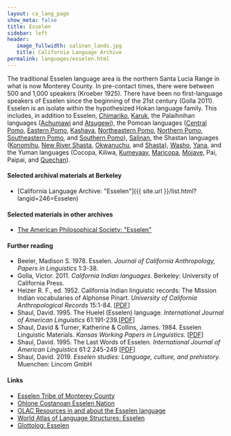 ```yaml
---
layout: ca_lang_page
show_meta: false
title: Esselen
sidebar: left
header:
   image_fullwidth: salinan_lands.jpg
   title: California Language Archive
permalink: languages/esselen.html
---
```


The traditional Esselen language area is the northern Santa Lucia Range in what is now Monterey County. In pre-contact times, there were between 500 and 1,000 speakers (Kroeber 1925). There have been no first-language speakers of Esselen since the beginning of the 21st century (Golla 2011). Esselen is an isolate within the hypothesized Hokan language family. This includes, in addition to Esselen, [Chimariko](chimariko.html), [Karuk](karuk.html), the Palaihnihan languages ([Achumawi](achumawi.html) and [Atsugewi](atsugewi.html)), the Pomoan languages ([Central Pomo](central-pomo.html), [Eastern Pomo](eastern-pomo.html), [Kashaya](kashaya.html), [Northeastern Pomo](northeastern-pomo.html), [Northern Pomo](northern-pomo.html), [Southeastern Pomo](southeastern-pomo.html), and [Southern Pomo](southern-pomo.html)), [Salinan](salinan.html), the Shastan languages ([Konomihu](konomihu.html), [New River Shasta](new-river-shasta.html), [Okwanuchu](okwanuchu.html), and [Shasta](shasta.html)), [Washo](washo.html), [Yana](yana.html), and the Yuman languages (Cocopa, Kiliwa, [Kumeyaay](kumeyaay.html), [Maricopa](maricopa.html), [Mojave](mojave.html), Pai, Paipai, and [Quechan](quechan.html)).

#### Selected archival materials at Berkeley

* [California Language Archive: "Esselen"]({{ site.url }}/list.html?langid=246=Esselen)

#### Selected materials in other archives

* [The American Philosophical Society: "Esselen"](https://indigenousguide.amphilsoc.org/search?f%5B0%5D=guide_language_content_title%3AEsselen)

#### Further reading

* Beeler, Madison S. 1978. Esselen. *Journal of California Anthropology, Papers in Linguistics* 1:3-38.
* Golla, Victor. 2011. *California Indian languages.* Berkeley: University of California Press.
* Heizer R. F., ed. 1952. California Indian linguistic records: The Mission Indian vocabularies of Alphonse Pinart. *University of California Anthropological Records* 15:1-84. [[PDF](http://digitalassets.lib.berkeley.edu/anthpubs/ucb/text/ucar015-001.pdf)]
* Shaul, David. 1995. The Huelel (Esselen) language. *International Journal of American Linguistics* 61:191-239.[[PDF](https://www.jstor.org/stable/1265728?seq=1#metadata_info_tab_contents)]
* Shaul, David &amp; Turner, Katherine &amp; Collins, James. 1984. Esselen Linguistic Materials. *Kansas Working Papers in Linguistics.* [[PDF](https://kuscholarworks.ku.edu/bitstream/handle/1808/490/ling.wp.v9.paper6.pdf?sequence=1&amp;isAllowed=y)]
* Shaul, David. 1995. The Last Words of Esselen. *International Journal of American Linguistics* 61:2 245-249 [[PDF](https://www.journals.uchicago.edu/doi/10.1086/466253)]
* Shaul, David. 2019. *Esselen studies: Language, culture, and prehistory.* Muenchen: Lincom GmbH

#### Links

* [Esselen Tribe of Monterey County](https://www.esselentribe.org/)
* [Ohlone Costanoan Esselen Nation](http://www.ohlonecostanoanesselennation.org/)
* [OLAC Resources in and about the Esselen language](http://www.language-archives.org/language/esq)
* [World Atlas of Language Structures: Esselen](http://wals.info/languoid/lect/wals_code_ess)
* [Glottolog: Esselen](https://glottolog.org/resource/languoid/id/esse1238)

